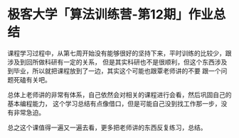 # 极客大学「算法训练营-第12期」作业总结

课程学习过程中，从第七周开始没有能够很好的坚持下来，平时训练的比较少，跟涉及到回所做科研有一定的关系，
但是其实科研也不是很顺利，但这个东西涉及到毕业，所以就把课程放到了一边，其实这个可能也跟覃老师讲的不要
跟一个问题死磕有关吧。

总体上老师讲的非常有体系，自己依然会对相关的课程进行会看，然后巩固自己的基本编程能力，
这个学习总结有点像借口，但是可能自己没到找工作那一步，没有非常急迫。

总之这个课值得一遍又一遍去看，更多把老师讲的东西反复练习，总结。

